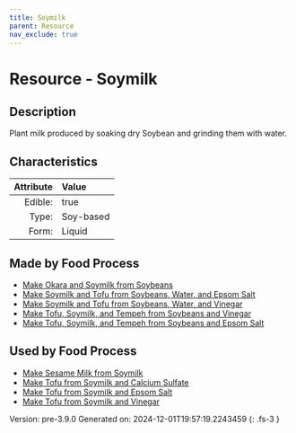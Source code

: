 ```yaml
---
title: Soymilk
parent: Resource
nav_exclude: true
---
```

# Resource - Soymilk

## Description
Plant milk produced by soaking dry Soybean and grinding them with water.

## Characteristics

| Attribute      | Value |
|--------:|:------|
|Edible:|true|
|Type:|Soy-based|
|Form:|Liquid|
 



## Made by Food Process

- [Make Okara and Soymilk from Soybeans](../food/make-okara-and-soymilk-from-soybeans.html)
- [Make Soymilk and Tofu from Soybeans, Water, and Epsom Salt](../food/make-soymilk-and-tofu-from-soybeans--water--and-epsom-salt.html)
- [Make Soymilk and Tofu from Soybeans, Water, and Vinegar](../food/make-soymilk-and-tofu-from-soybeans--water--and-vinegar.html)
- [Make Tofu, Soymilk, and Tempeh from Soybeans and Vinegar](../food/make-tofu--soymilk--and-tempeh-from-soybeans-and-vinegar.html)
- [Make Tofu, Soymilk, and Tempeh from Soybeans and Epsom Salt](../food/make-tofu--soymilk--and-tempeh-from-soybeans-and-epsom-salt.html)

    
## Used by Food Process

- [Make Sesame Milk from Soymilk](../food/make-sesame-milk-from-soymilk.html)
- [Make Tofu from Soymilk and Calcium Sulfate](../food/make-tofu-from-soymilk-and-calcium-sulfate.html)
- [Make Tofu from Soymilk and Epsom Salt](../food/make-tofu-from-soymilk-and-epsom-salt.html)
- [Make Tofu from Soymilk and Vinegar](../food/make-tofu-from-soymilk-and-vinegar.html)


Version: pre-3.9.0 Generated on: 2024-12-01T19:57:19.2243459
{: .fs-3 }
